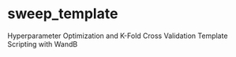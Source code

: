 # sweep_template
Hyperparameter Optimization and K-Fold Cross Validation Template Scripting with WandB
